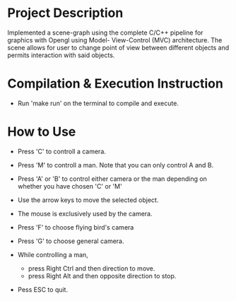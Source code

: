# Project Description
Implemented a scene-graph using the complete C/C++ pipeline for graphics with Opengl using Model- View-Control (MVC) architecture. The scene allows for user to change point of view between different objects and permits interaction with said objects.


# Compilation & Execution Instruction


* Run 'make run' on the terminal to compile and execute.

# How to Use


* Press 'C' to controll a camera.
* Press 'M' to controll a man. Note that you can only control A and B.
* Press 'A' or 'B' to control either camera or the man depending on whether you have chosen 'C' or 'M'

* Use the arrow keys to move the selected object.
* The mouse is exclusively used by the camera.
* Press 'F' to choose flying bird's camera
* Press 'G' to choose general camera.
* While controlling a man,
    - press Right Ctrl and then direction to move.
    - press Right Alt and then opposite direction to stop.

* Pess ESC to quit.
